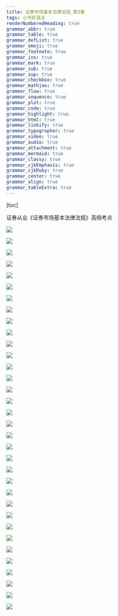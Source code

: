 ```yaml
---
title: 证券市场基本法律法规_第3章
tags: 小书匠语法
renderNumberedHeading: true
grammar_abbr: true
grammar_table: true
grammar_defList: true
grammar_emoji: true
grammar_footnote: true
grammar_ins: true
grammar_mark: true
grammar_sub: true
grammar_sup: true
grammar_checkbox: true
grammar_mathjax: true
grammar_flow: true
grammar_sequence: true
grammar_plot: true
grammar_code: true
grammar_highlight: true
grammar_html: true
grammar_linkify: true
grammar_typographer: true
grammar_video: true
grammar_audio: true
grammar_attachment: true
grammar_mermaid: true
grammar_classy: true
grammar_cjkEmphasis: true
grammar_cjkRuby: true
grammar_center: true
grammar_align: true
grammar_tableExtra: true
---
```


[toc]

证券从业《证券市场基本法律法规》高频考点

![](https://raw.githubusercontent.com/OliverRen/olili_blog_img/master/证券市场基本法律法规_第3章/2020913/1600001407716.png)

![](https://raw.githubusercontent.com/OliverRen/olili_blog_img/master/证券市场基本法律法规_第3章/2020913/1600001411565.png)

![](https://raw.githubusercontent.com/OliverRen/olili_blog_img/master/证券市场基本法律法规_第3章/2020913/1600001414616.png)

![](https://raw.githubusercontent.com/OliverRen/olili_blog_img/master/证券市场基本法律法规_第3章/2020913/1600001416749.png)

![](https://raw.githubusercontent.com/OliverRen/olili_blog_img/master/证券市场基本法律法规_第3章/2020913/1600001419701.png)

![](https://raw.githubusercontent.com/OliverRen/olili_blog_img/master/证券市场基本法律法规_第3章/2020913/1600001421636.png)

![](https://raw.githubusercontent.com/OliverRen/olili_blog_img/master/证券市场基本法律法规_第3章/2020913/1600001424665.png)

![](https://raw.githubusercontent.com/OliverRen/olili_blog_img/master/证券市场基本法律法规_第3章/2020913/1600001427531.png)

![](https://raw.githubusercontent.com/OliverRen/olili_blog_img/master/证券市场基本法律法规_第3章/2020913/1600001430877.png)

![](https://raw.githubusercontent.com/OliverRen/olili_blog_img/master/证券市场基本法律法规_第3章/2020913/1600001432920.png)

![](https://raw.githubusercontent.com/OliverRen/olili_blog_img/master/证券市场基本法律法规_第3章/2020913/1600001435667.png)

![](https://raw.githubusercontent.com/OliverRen/olili_blog_img/master/证券市场基本法律法规_第3章/2020913/1600001438413.png)

![](https://raw.githubusercontent.com/OliverRen/olili_blog_img/master/证券市场基本法律法规_第3章/2020913/1600001440357.png)

![](https://raw.githubusercontent.com/OliverRen/olili_blog_img/master/证券市场基本法律法规_第3章/2020913/1600001442752.png)

![](https://raw.githubusercontent.com/OliverRen/olili_blog_img/master/证券市场基本法律法规_第3章/2020913/1600001446839.png)

![](https://raw.githubusercontent.com/OliverRen/olili_blog_img/master/证券市场基本法律法规_第3章/2020913/1600001450288.png)

![](https://raw.githubusercontent.com/OliverRen/olili_blog_img/master/证券市场基本法律法规_第3章/2020913/1600001452261.png)

![](https://raw.githubusercontent.com/OliverRen/olili_blog_img/master/证券市场基本法律法规_第3章/2020913/1600001454130.png)

![](https://raw.githubusercontent.com/OliverRen/olili_blog_img/master/证券市场基本法律法规_第3章/2020913/1600001456087.png)

![](https://raw.githubusercontent.com/OliverRen/olili_blog_img/master/证券市场基本法律法规_第3章/2020913/1600001458105.png)

![](https://raw.githubusercontent.com/OliverRen/olili_blog_img/master/证券市场基本法律法规_第3章/2020913/1600001464858.png)

![](https://raw.githubusercontent.com/OliverRen/olili_blog_img/master/证券市场基本法律法规_第3章/2020913/1600001467204.png)

![](https://raw.githubusercontent.com/OliverRen/olili_blog_img/master/证券市场基本法律法规_第3章/2020913/1600001468911.png)

![](https://raw.githubusercontent.com/OliverRen/olili_blog_img/master/证券市场基本法律法规_第3章/2020913/1600001470786.png)

![](https://raw.githubusercontent.com/OliverRen/olili_blog_img/master/证券市场基本法律法规_第3章/2020913/1600001474009.png)

![](https://raw.githubusercontent.com/OliverRen/olili_blog_img/master/证券市场基本法律法规_第3章/2020913/1600001476485.png)

![](https://raw.githubusercontent.com/OliverRen/olili_blog_img/master/证券市场基本法律法规_第3章/2020913/1600001478551.png)

![](https://raw.githubusercontent.com/OliverRen/olili_blog_img/master/证券市场基本法律法规_第3章/2020913/1600001480631.png)

![](https://raw.githubusercontent.com/OliverRen/olili_blog_img/master/证券市场基本法律法规_第3章/2020913/1600001483768.png)

![](https://raw.githubusercontent.com/OliverRen/olili_blog_img/master/证券市场基本法律法规_第3章/2020913/1600001486668.png)

![](https://raw.githubusercontent.com/OliverRen/olili_blog_img/master/证券市场基本法律法规_第3章/2020913/1600001489335.png)

![](https://raw.githubusercontent.com/OliverRen/olili_blog_img/master/证券市场基本法律法规_第3章/2020913/1600001492177.png)

![](https://raw.githubusercontent.com/OliverRen/olili_blog_img/master/证券市场基本法律法规_第3章/2020913/1600001499663.png)

![](https://raw.githubusercontent.com/OliverRen/olili_blog_img/master/证券市场基本法律法规_第3章/2020913/1600001502721.png)
